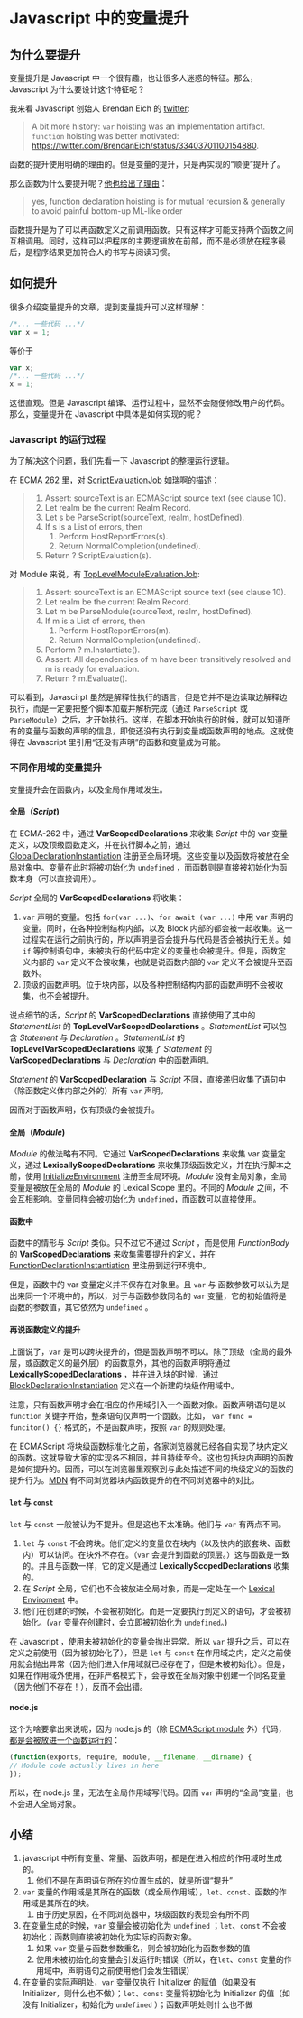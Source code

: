 # Javascript 中的变量提升

## 为什么要提升

变量提升是 Javascript 中一个很有趣，也让很多人迷惑的特征。那么，Javascript 为什么要设计这个特征呢？

我来看 Javascript 创始人 Brendan Eich 的 [twitter](https://twitter.com/BrendanEich/status/562313394431078400):

> A bit more history: `var` hoisting was an implementation artifact. `function` hoisting was better motivated: <https://twitter.com/BrendanEich/status/33403701100154880>.

函数的提升使用明确的理由的。但是变量的提升，只是再实现的“顺便”提升了。

那么函数为什么要提升呢？[他也给出了理由](https://twitter.com/BrendanEich/status/33403701100154880)：

> yes, function declaration hoisting is for mutual recursion & generally to avoid painful bottom-up ML-like order

函数提升是为了可以再函数定义之前调用函数。只有这样才可能支持两个函数之间互相调用。同时，这样可以把程序的主要逻辑放在前部，而不是必须放在程序最后，是程序结果更加符合人的书写与阅读习惯。

## 如何提升

很多介绍变量提升的文章，提到变量提升可以这样理解：

```javascript
/*... 一些代码 ...*/
var x = 1;
```

等价于

```javascript
var x;
/*... 一些代码 ...*/
x = 1;
```

这很直观。但是 Javascript 编译、运行过程中，显然不会随便修改用户的代码。那么，变量提升在 Javascript 中具体是如何实现的呢？

### Javascript 的运行过程

为了解决这个问题，我们先看一下 Javascript 的整理运行逻辑。

在 ECMA 262 里，对 [ScriptEvaluationJob](https://www.ecma-international.org/ecma-262/#sec-scriptevaluationjob) 如瑞啊的描述：

> 1. Assert: sourceText is an ECMAScript source text (see clause 10).
> 2. Let realm be the current Realm Record.
> 3. Let s be ParseScript(sourceText, realm, hostDefined).
> 4. If s is a List of errors, then
>    1. Perform HostReportErrors(s).
>    2. Return NormalCompletion(undefined).
> 5. Return ? ScriptEvaluation(s).

对 Module 来说，有 [TopLevelModuleEvaluationJob](https://www.ecma-international.org/ecma-262/#sec-toplevelmoduleevaluationjob):

> 1. Assert: sourceText is an ECMAScript source text (see clause 10).
> 2. Let realm be the current Realm Record.
> 3. Let m be ParseModule(sourceText, realm, hostDefined).
> 4. If m is a List of errors, then
>    1. Perform HostReportErrors(m).
>    2. Return NormalCompletion(undefined).
> 5. Perform ? m.Instantiate().
> 6. Assert: All dependencies of m have been transitively resolved and m is ready for evaluation.
> 7. Return ? m.Evaluate().

可以看到，Javascirpt 虽然是解释性执行的语言，但是它并不是边读取边解释边执行，而是一定要把整个脚本加载并解析完成（通过 `ParseScript` 或 `ParseModule`）之后，才开始执行。这样，在脚本开始执行的时候，就可以知道所有的变量与函数的声明的信息，即使还没有执行到变量或函数声明的地点。这就使得在 Javascript 里引用“还没有声明”的函数和变量成为可能。

### 不同作用域的变量提升

变量提升会在函数内，以及全局作用域发生。

#### 全局（*Script*)

在 ECMA-262 中，通过 **VarScopedDeclarations** 来收集 *Script* 中的 var 变量定义，以及顶级函数定义，并在执行脚本之前，通过 [GlobalDeclarationInstantiation](https://www.ecma-international.org/ecma-262/#sec-globaldeclarationinstantiation) 注册至全局环境。这些变量以及函数将被放在全局对象中。变量在此时将被初始化为 `undefined` ，而函数则是直接被初始化为函数本身（可以直接调用）。

*Script* 全局的 **VarScopedDeclarations** 将收集：

1. `var` 声明的变量。包括 `for(var ...)`、`for await (var ...)` 中用 var 声明的变量。同时，在各种控制结构内部，以及 Block 内部的都会被一起收集。这一过程实在运行之前执行的，所以声明是否会提升与代码是否会被执行无关。如 `if` 等控制语句中，未被执行的代码中定义的变量也会被提升。但是，函数定义内部的 `var` 定义不会被收集，也就是说函数内部的 `var` 定义不会被提升至函数外。
2. 顶级的函数声明。位于块内部，以及各种控制结构内部的函数声明不会被收集，也不会被提升。

说点细节的话，*Script* 的 **VarScopedDeclarations** 直接使用了其中的 *StatementList* 的 **TopLevelVarScopedDeclarations** 。*StatementList* 可以包含 *Statement* 与 *Declaration* 。*StatementList* 的 **TopLevelVarScopedDeclarations** 收集了 *Statement* 的 **VarScopedDeclarations** 与 *Declaration* 中的函数声明。

*Statement* 的 **VarScopedDeclaration** 与 *Script* 不同，直接递归收集了语句中（除函数定义体内部之外的）所有 `var` 声明。

因而对于函数声明，仅有顶级的会被提升。

#### 全局（*Module*)

*Module* 的做法略有不同。它通过 **VarScopedDeclarations** 来收集 var 变量定义，通过 **LexicallyScopedDeclarations** 来收集顶级函数定义，并在执行脚本之前，使用 [InitializeEnvironment](https://www.ecma-international.org/ecma-262/#sec-source-text-module-record-initialize-environment) 注册至全局环境。*Module* 没有全局对象，全局变量是被放在全局的 *Module* 的 Lexical Scope 里的。不同的 *Module* 之间，不会互相影响。变量同样会被初始化为 `undefined`，而函数可以直接使用。

#### 函数中

函数中的情形与 *Script* 类似。只不过它不通过 *Script* ，而是使用 *FunctionBody* 的 **VarScopedDeclarations** 来收集需要提升的定义，并在 [FunctionDeclarationInstantiation](https://www.ecma-international.org/ecma-262/#sec-functiondeclarationinstantiation) 里注册到运行环境中。

但是，函数中的 var 变量定义并不保存在对象里。且 `var` 与 函数参数可以认为是出来同一个环境中的，所以，对于与函数参数同名的 `var` 变量，它的初始值将是函数的参数值，其它依然为 `undefined` 。

#### 再说函数定义的提升

上面说了，`var` 是可以跨块提升的，但是函数声明不可以。除了顶级（全局的最外层，或函数定义的最外层）的函数意外，其他的函数声明将通过 **LexicallyScopedDeclarations** ，并在进入块的时候，通过 [BlockDeclarationInstantiation](https://www.ecma-international.org/ecma-262/#sec-blockdeclarationinstantiation) 定义在一个新建的块级作用域中。

注意，只有函数声明才会在相应的作用域引入一个函数对象。函数声明语句是以 `function` 关键字开始，整条语句仅声明一个函数。比如， `var func = funciton() {}` 格式的，不是函数声明，按照 `var` 的规则处理。

在 ECMAScript 将块级函数标准化之前，各家浏览器就已经各自实现了块内定义的函数。这就导致大家的实现各不相同，并且持续至今。这也包括块内声明的函数是如何提升的。因而，可以在浏览器里观察到与此处描述不同的块级定义的函数的提升行为。[MDN](https://developer.mozilla.org/en-US/docs/Web/JavaScript/Reference/Statements/function) 有不同浏览器块内函数提升的在不同浏览器中的对比。

#### `let` 与 `const`

`let` 与 `const` 一般被认为不提升。但是这也不太准确。他们与 `var` 有两点不同。

1. `let` 与 `const` 不会跨块。他们定义的变量仅在块内（以及快内的嵌套块、函数内）可以访问。在块外不存在。（`var` 会提升到函数的顶层。）这与函数是一致的。并且与函数一样，它的定义是通过 **LexicallyScopedDeclarations** 收集的。
2. 在 *Script* 全局，它们也不会被放进全局对象，而是一定处在一个 [Lexical Enviroment](https://www.ecma-international.org/ecma-262/#sec-lexical-environments) 中。
3. 他们在创建的时候，不会被初始化。而是一定要执行到定义的语句，才会被初始化。(`var` 变量在创建时，会立即被初始化为 `undefined`。)

在 Javascript ，使用未被初始化的变量会抛出异常。所以 `var` 提升之后，可以在定义之前使用（因为被初始化了），但是 `let` 与 `const` 在作用域之内，定义之前使用就会抛出异常（因为他们进入作用域就已经存在了，但是未被初始化）。但是，如果在作用域外使用，在非严格模式下，会导致在全局对象中创建一个同名变量（因为他们不存在！），反而不会出错。

#### node.js

这个为啥要拿出来说呢，因为 node.js 的（除 [ECMAScript module](https://nodejs.org/api/esm.html) 外）代码，[都是会被放进一个函数运行的](https://nodejs.org/api/modules.html#modules_the_module_wrapper)：

```javascript
(function(exports, require, module, __filename, __dirname) {
// Module code actually lives in here
});
```

所以，在 node.js 里，无法在全局作用域写代码。因而 `var` 声明的“全局”变量，也不会进入全局对象。

## 小结

1. javascript 中所有变量、常量、函数声明，都是在进入相应的作用域时生成的。
   1. 他们不是在声明语句所在的位置生成的，就是所谓“提升”
2. `var` 变量的作用域是其所在的函数（或全局作用域），`let`、`const`、函数的作用域是其所在的块。
   1. 由于历史原因，在不同浏览器中，块级函数的表现会有所不同
3. 在变量生成的时候，`var` 变量会被初始化为 `undefined` ；`let`、`const` 不会被初始化；函数则直接被初始化为实际的函数对象。
   1. 如果 `var` 变量与函数参数重名，则会被初始化为函数参数的值
   2. 使用未被初始化的变量会引发运行时错误（所以，在`let`、`const` 变量的作用域中，声明语句之前使用他们会发生错误）
4. 在变量的实际声明处，`var` 变量仅执行 Initializer 的赋值（如果没有 Initializer，则什么也不做）；`let`、`const` 变量将初始化为 Initializer 的值（如没有 Initializer，初始化为 `undefined` ）；函数声明处则什么也不做
